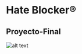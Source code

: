 # Hate Blocker®
## Proyecto-Final

![alt text](https://github.com/alexmendezsomoza/Proyecto-Final/tree/main/proyecto_final/linkedin_banner_image_2.png)
